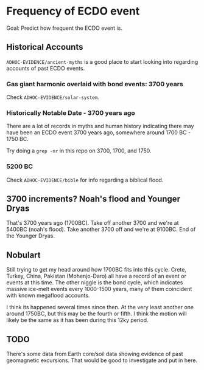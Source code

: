 # Frequency of ECDO event

Goal: Predict how frequent the ECDO event is.

## Historical Accounts

`ADHOC-EVIDENCE/ancient-myths` is a good place to start looking into regarding accounts of past ECDO events.

### Gas giant harmonic overlaid with bond events: 3700 years

Check `ADHOC-EVIDENCE/solar-system`.

### Historically Notable Date - 3700 years ago

There are a lot of records in myths and human history indicating there may have been an ECDO event 3700 years ago, somewhere around 1700 BC - 1750 BC.

Try doing a `grep -nr` in this repo on 3700, 1700, and 1750.

### 5200 BC

Check `ADHOC-EVIDENCE/bible` for info regarding a biblical flood.

## 3700 increments? Noah's flood and Younger Dryas

That's 3700 years ago (1700BC). Take off another 3700 and we're at 5400BC (noah's flood). Take another 3700 off and we're at 9100BC. End of the Younger Dryas.

## Nobulart

Still trying to get my head around how 1700BC fits into this cycle. Crete, Turkey, China, Pakistan (Mohenjo-Daro) all have a record of an event or events at this time. The other niggle is the bond cycle, which indicates massive ice-melt events every 1000-1500 years, many of them coincident with known megaflood accounts.

I think its happened several times since then. At the very least another one around 1750BC, but this may be the fourth or fifth. I think the motion will likely be the same as it has been during this 12ky period.

## TODO

There's some data from Earth core/soil data showing evidence of past geomagnetic excursions. That would be good to investigate and put in here.
